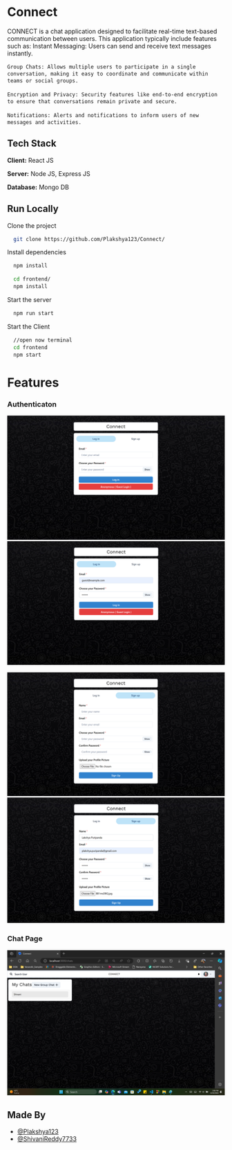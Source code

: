 # Connect

CONNECT is a chat application designed to facilitate real-time text-based communication between users.
This application typically include features such as:
Instant Messaging: Users can send and receive text messages instantly.

    Group Chats: Allows multiple users to participate in a single conversation, making it easy to coordinate and communicate within teams or social groups.

    Encryption and Privacy: Security features like end-to-end encryption to ensure that conversations remain private and secure.

    Notifications: Alerts and notifications to inform users of new messages and activities.

## Tech Stack

**Client:** React JS

**Server:** Node JS, Express JS

**Database:** Mongo DB

## Run Locally

Clone the project

```bash
  git clone https://github.com/Plakshya123/Connect/
```

Install dependencies

```bash
  npm install
```

```bash
  cd frontend/
  npm install
```

Start the server

```bash
  npm run start
```

Start the Client

```bash
  //open now terminal
  cd frontend
  npm start
```

# Features

### Authenticaton

![](https://github.com/Plakshya123/Connect/blob/main//screenshots/login_in.png)
![](https://github.com/Plakshya123/Connect/blob/main/screenshots/login_in_guest.png)

![](https://github.com/Plakshya123/Connect/blob/main/screenshots/sign_up.png)
![](https://github.com/Plakshya123/Connect/blob/main/screenshots/sign_up_user.png)

### Chat Page

![](https://github.com/Plakshya123/Connect/blob/main/screenshots/connect.png)

## Made By

- [@Plakshya123](https://github.com/Plakshya123)
- [@ShivaniReddy7733](https://github.com/ShivaniReddy7733)
